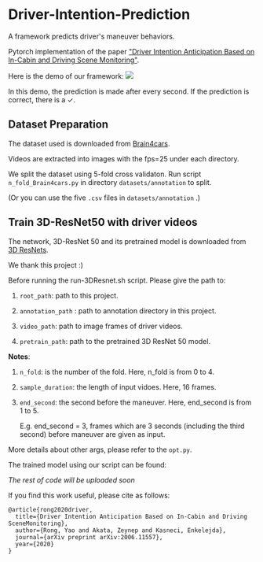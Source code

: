 # Driver-Intention-Prediction
A framework predicts driver's maneuver behaviors.

Pytorch implementation of the paper ["Driver Intention Anticipation Based on In-Cabin and Driving Scene Monitoring"](https://arxiv.org/pdf/2006.11557.pdf).

Here is the demo of our framework:
![](demo.gif)

In this demo, the prediction is made after every second. If the prediction is correct, there is a ✓. 


## Dataset Preparation

The dataset used is downloaded from [Brain4cars](https://github.com/asheshjain399/ICCV2015_Brain4Cars).

Videos are extracted into images with the fps=25 under each directory. 

We split the dataset using 5-fold cross validaton. Run script ``n_fold_Brain4cars.py`` in directory ``datasets/annotation`` to split.

(Or you can use the five ``.csv`` files in ``datasets/annotation`` .)


## Train 3D-ResNet50 with driver videos


The network, 3D-ResNet 50 and its pretrained model is downloaded from [3D ResNets](https://github.com/kenshohara/3D-ResNets-PyTorch). 

We thank this project :)


Before running the run-3DResnet.sh script. Please give the path to: 
1. ``root_path``: path to this project.

2. ``annotation_path`` : path to annotation directory in this project.

3. ``video_path``: path to image frames of driver videos.

4. ``pretrain_path``: path to the pretrained 3D ResNet 50 model.


**Notes**:

1. ``n_fold``: is the number of the fold. Here, n_fold is from 0 to 4.

2. ``sample_duration``: the length of input vidoes. Here, 16 frames.

3. ``end_second``: the second before the maneuver. Here, end_second is from 1 to 5.

   E.g. end_second = 3, frames which are 3 seconds (including the third second) before maneuver are given as input.

More details about other args, please refer to the ``opt.py``.


The trained model using our script can be found: 




*The rest of code will be uploaded soon*

If you find this work useful, please cite as follows:

```
@article{rong2020driver,
  title={Driver Intention Anticipation Based on In-Cabin and Driving SceneMonitoring},  
  author={Rong, Yao and Akata, Zeynep and Kasneci, Enkelejda}, 
  journal={arXiv preprint arXiv:2006.11557},
  year={2020}
}
```

